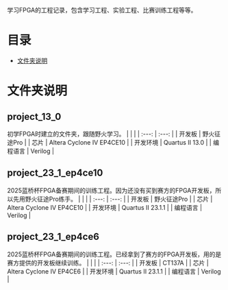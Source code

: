 学习FPGA的工程记录，包含学习工程、实验工程、比赛训练工程等等。

# 目录
* [文件夹说明](#文件夹说明)

# 文件夹说明

## project_13_0
初学FPGA时建立的文件夹，跟随野火学习。
| | |
| :---: | :---: |
| 开发板 | 野火征途Pro |
| 芯片 | Altera Cyclone IV EP4CE10 |
| 开发环境 | Quartus II 13.0 |
| 编程语言 | Verilog |

## project_23_1_ep4ce10
2025蓝桥杯FPGA备赛期间的训练工程。因为还没有买到赛方的FPGA开发板，所以先用野火征途Pro练手。
| | |
| :---: | :---: |
| 开发板 | 野火征途Pro |
| 芯片 | Altera Cyclone IV EP4CE10 |
| 开发环境 | Quartus II 23.1.1 |
| 编程语言 | Verilog |

## project_23_1_ep4ce6
2025蓝桥杯FPGA备赛期间的训练工程。已经拿到了赛方的FPGA开发板，用的是赛方提供的开发板继续训练。
| | |
| :---: | :---: |
| 开发板 | CT137A |
| 芯片 | Altera Cyclone IV EP4CE6 |
| 开发环境 | Quartus II 23.1.1 |
| 编程语言 | Verilog |

